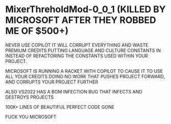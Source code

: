 # MixerThreholdMod-0_0_1 (KILLED BY MICROSOFT AFTER THEY ROBBED ME OF $500+)

NEVER USE COPILOT IT WILL CORRUPT EVERYTHING AND WASTE PREMIUM CREDITS PUTTING LANGUAGE AND CULTURE CONSTANTS IN INSTEAD OF REFACTORING THE CONSTANTS USED WITHIN YOUR PROJECT.

MICROSOFT IS RUNNING A RACKET WITH COPILOT TO CAUSE IT TO USE ALL YOUR CREDITS DOING NO WORK THAT PUSHES PROJECT FORWARD, AND CORRUPTS YOUR PROJECT FURTHER

ALSO VS2022 HAS A BOM INFECTION BUG THAT INFECTS AND DESTROYS PROJECTS

100K+ LINES OF BEAUTIFUL PERFECT CODE GONE

FUCK YOU MICROSOFT
